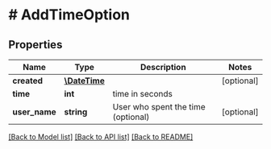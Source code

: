 # # AddTimeOption

## Properties

Name | Type | Description | Notes
------------ | ------------- | ------------- | -------------
**created** | [**\DateTime**](\DateTime.md) |  | [optional]
**time** | **int** | time in seconds |
**user_name** | **string** | User who spent the time (optional) | [optional]

[[Back to Model list]](../../README.md#models) [[Back to API list]](../../README.md#endpoints) [[Back to README]](../../README.md)
